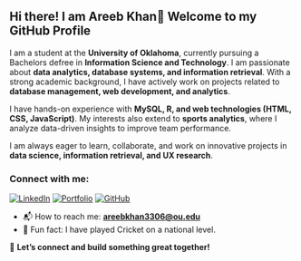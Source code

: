 ## Hi there! I am Areeb Khan👋 Welcome to my GitHub Profile

I am a student at the **University of Oklahoma**, currently pursuing a Bachelors defree in **Information Science and Technology**. I am passionate about **data analytics, database systems, and information retrieval**. With a strong academic background, I have actively work on projects related to **database management, web development, and analytics**.

I have hands-on experience with **MySQL, R, and web technologies (HTML, CSS, JavaScript)**. My interests also extend to **sports analytics**, where I analyze data-driven insights to improve team performance.

I am always eager to learn, collaborate, and work on innovative projects in **data science, information retrieval, and UX research**.

### Connect with me:
[![LinkedIn](https://img.shields.io/badge/-LinkedIn-0A66C2?style=for-the-badge&logo=linkedin&logoColor=white)](www.linkedin.com/in/areeb-khan-2b890a1b9/)
[![Portfolio](https://img.shields.io/badge/-Portfolio-000?style=for-the-badge&logo=web&logoColor=white)](https://areebkhan3306.github.io/Portfolio/)
[![GitHub](https://img.shields.io/badge/-GitHub-181717?style=for-the-badge&logo=github&logoColor=white)](https://github.com/AREEBKHAN3306)


- 📬 How to reach me: **areebkhan3306@ou.edu**
- 🎯 Fun fact: I have played Cricket on a national level.


🚀 **Let’s connect and build something great together!**
